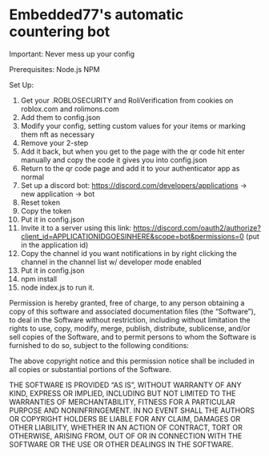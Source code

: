 # Embedded77's automatic countering bot

Important: Never mess up your config

Prerequisites:
Node.js
NPM

Set Up:
1. Get your .ROBLOSECURITY and RoliVerification from cookies on roblox.com and rolimons.com
2. Add them to config.json
3. Modify your config, setting custom values for your items or marking them nft as necessary
4. Remove your 2-step
5. Add it back, but when you get to the page with the qr code hit enter manually and copy the code it gives you into config.json
6. Return to the qr code page and add it to your authenticator app as normal
7. Set up a discord bot: https://discord.com/developers/applications -> new application -> bot
8. Reset token
9. Copy the token
10. Put it in config.json
11. Invite it to a server using this link: https://discord.com/oauth2/authorize?client_id=APPLICATIONIDGOESINHERE&scope=bot&permissions=0 (put in the application id)
12. Copy the channel id you want notifications in by right clicking the channel in the channel list w/ developer mode enabled
13. Put it in config.json
14. npm install
15. node index.js to run it.

Permission is hereby granted, free of charge, to any person obtaining a copy of this software and associated documentation files (the “Software”), to deal in the Software without restriction, including without limitation the rights to use, copy, modify, merge, publish, distribute, sublicense, and/or sell copies of the Software, and to permit persons to whom the Software is furnished to do so, subject to the following conditions:

The above copyright notice and this permission notice shall be included in all copies or substantial portions of the Software.

THE SOFTWARE IS PROVIDED “AS IS”, WITHOUT WARRANTY OF ANY KIND, EXPRESS OR IMPLIED, INCLUDING BUT NOT LIMITED TO THE WARRANTIES OF MERCHANTABILITY, FITNESS FOR A PARTICULAR PURPOSE AND NONINFRINGEMENT. IN NO EVENT SHALL THE AUTHORS OR COPYRIGHT HOLDERS BE LIABLE FOR ANY CLAIM, DAMAGES OR OTHER LIABILITY, WHETHER IN AN ACTION OF CONTRACT, TORT OR OTHERWISE, ARISING FROM, OUT OF OR IN CONNECTION WITH THE SOFTWARE OR THE USE OR OTHER DEALINGS IN THE SOFTWARE.
